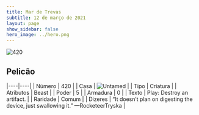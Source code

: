 ```yaml
---
title: Mar de Trevas
subtitle: 12 de março de 2021
layout: page
show_sidebar: false
hero_image: ../hero.png
---
```


![420](https://cdn.keyforgegame.com/media/card_front/en/496_420_RRX5P3VPR5MG_en.png)

## Pelicão

|----|----|
| Número | 420 |
| Casa | ![Untamed](https://archonarcana.com/images/thumb/b/bd/Untamed.png/22px-Untamed.png "Indomados") |
| Tipo | Criatura |
| Atributos | Beast |
| Poder | 5 |
| Armadura | 0 |
| Texto | Play: Destroy an artifact. |
| Raridade | Comum |
| Dizeres | “It doesn’t plan on digesting the device, just swallowing it.” <softreturn>—Rocketeer<nonbreak>Tryska |
